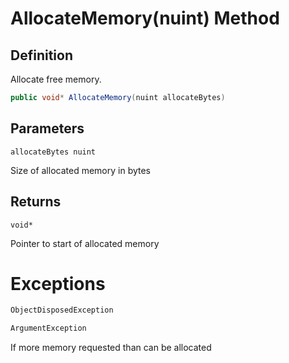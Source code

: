 # AllocateMemory(nuint) Method

## Definition
Allocate free memory.

```C#
public void* AllocateMemory(nuint allocateBytes)
```

## Parameters
`allocateBytes nuint`

Size of allocated memory in bytes

## Returns
`void*`

Pointer to start of allocated memory

# Exceptions

```C#
ObjectDisposedException
```

```C#
ArgumentException
```
If more memory requested than can be allocated
